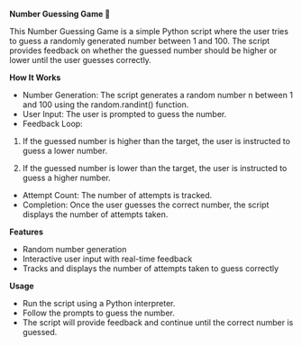 **Number Guessing Game 🎯**

This Number Guessing Game is a simple Python script where the user tries to guess a randomly generated number between 1 and 100. The script provides feedback on whether the guessed number should be higher or lower until the user guesses correctly.

**How It Works**

- Number Generation: The script generates a random number n between 1 and 100 using the random.randint() function.
- User Input: The user is prompted to guess the number.
- Feedback Loop:
1. If the guessed number is higher than the target, the user is instructed to guess a lower number.
  
2. If the guessed number is lower than the target, the user is instructed to guess a higher number.

- Attempt Count: The number of attempts is tracked.
- Completion: Once the user guesses the correct number, the script displays the number of attempts taken.

**Features**
- Random number generation
- Interactive user input with real-time feedback
- Tracks and displays the number of attempts taken to guess correctly

**Usage**
- Run the script using a Python interpreter.
- Follow the prompts to guess the number.
- The script will provide feedback and continue until the correct number is guessed.

